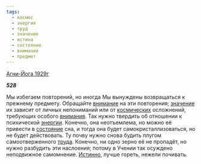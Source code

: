 ```yaml
---
tags:
  - космос
  - энергия
  - труд
  - значение
  - истина
  - состояние
  - внимание
  - предмет
---
```

[Агни-Йога 1929г](https://127.0.0.1:4002/agni/1929)

___528___

Мы избегаем повторений, но иногда Мы вынуждены возвращаться к прежнему предмету. Обращайте [внимание](../../../tags/#внимание) на эти повторения; [значение](../../../tags/#значение) их зависит от личных непониманий или от [космических](../../../tags/#космос) осложнений, требующих особого [внимания](../../../tags/#внимание). Так нужно твердить об отношении к психической [энергии](../../../tags/#энергия). Конечно, она неотъемлема, но можно её привести в [состояние](../../../tags/#состояние) сна, и тогда она будет самокристаллизоваться, но не будет действовать. Ту почву нужно снова будить плугом самоотверженного [труда](../../../tags/#труд). Конечно, ни одно зерно её не пропадёт, но нужно разбудить эти наслоения; потому в Учении так осуждено неподвижное самомнение. [Истинно](../../../tags/#истина), лучше гореть, нежели почивать.